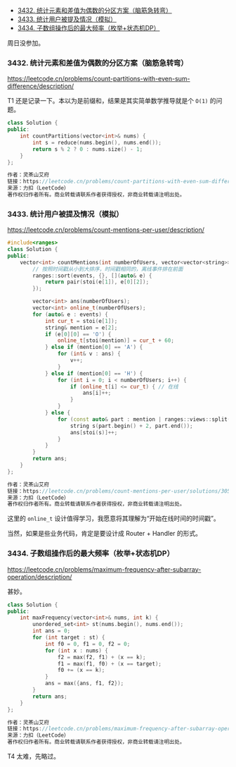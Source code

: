 
<!-- @import "[TOC]" {cmd="toc" depthFrom=1 depthTo=6 orderedList=false} -->

<!-- code_chunk_output -->

- [3432. 统计元素和差值为偶数的分区方案（脑筋急转弯）](#3432-统计元素和差值为偶数的分区方案脑筋急转弯)
- [3433. 统计用户被提及情况（模拟）](#3433-统计用户被提及情况模拟)
- [3434. 子数组操作后的最大频率（枚举+状态机DP）](#3434-子数组操作后的最大频率枚举状态机dp)

<!-- /code_chunk_output -->

周日没参加。

### 3432. 统计元素和差值为偶数的分区方案（脑筋急转弯）

https://leetcode.cn/problems/count-partitions-with-even-sum-difference/description/

T1 还是记录一下。本以为是前缀和，结果是其实简单数学推导就是个 `O(1)` 的问题。

```cpp
class Solution {
public:
    int countPartitions(vector<int>& nums) {
        int s = reduce(nums.begin(), nums.end());
        return s % 2 ? 0 : nums.size() - 1;
    }
};

作者：灵茶山艾府
链接：https://leetcode.cn/problems/count-partitions-with-even-sum-difference/solutions/3057701/nao-jin-ji-zhuan-wan-pythonjavacgo-by-en-sgu3/
来源：力扣（LeetCode）
著作权归作者所有。商业转载请联系作者获得授权，非商业转载请注明出处。
```

### 3433. 统计用户被提及情况（模拟）

https://leetcode.cn/problems/count-mentions-per-user/description/

```cpp
#include<ranges>
class Solution {
public:
    vector<int> countMentions(int numberOfUsers, vector<vector<string>>& events) {
        // 按照时间戳从小到大排序，时间戳相同的，离线事件排在前面
        ranges::sort(events, {}, [](auto& e) {
            return pair(stoi(e[1]), e[0][2]);
        });

        vector<int> ans(numberOfUsers);
        vector<int> online_t(numberOfUsers);
        for (auto& e : events) {
            int cur_t = stoi(e[1]);
            string& mention = e[2];
            if (e[0][0] == 'O') {
                online_t[stoi(mention)] = cur_t + 60;
            } else if (mention[0] == 'A') {
                for (int& v : ans) {
                    v++;
                }
            } else if (mention[0] == 'H') {
                for (int i = 0; i < numberOfUsers; i++) {
                    if (online_t[i] <= cur_t) { // 在线
                        ans[i]++;
                    }
                }
            } else {
                for (const auto& part : mention | ranges::views::split(' ')) {
                    string s(part.begin() + 2, part.end());
                    ans[stoi(s)]++;
                }
            }
        }
        return ans;
    }
};

作者：灵茶山艾府
链接：https://leetcode.cn/problems/count-mentions-per-user/solutions/3057699/an-zhao-shi-jian-chuo-fen-zu-mo-ni-by-en-w77b/
来源：力扣（LeetCode）
著作权归作者所有。商业转载请联系作者获得授权，非商业转载请注明出处。
```

这里的 `online_t` 设计值得学习，我愿意将其理解为“开始在线时间的时间戳”。

当然，如果是些业务代码，肯定是要设计成 Router + Handler 的形式。

### 3434. 子数组操作后的最大频率（枚举+状态机DP）

https://leetcode.cn/problems/maximum-frequency-after-subarray-operation/description/

甚妙。

```cpp
class Solution {
public:
    int maxFrequency(vector<int>& nums, int k) {
        unordered_set<int> st(nums.begin(), nums.end());
        int ans = 0;
        for (int target : st) {
            int f0 = 0, f1 = 0, f2 = 0;
            for (int x : nums) {
                f2 = max(f2, f1) + (x == k);
                f1 = max(f1, f0) + (x == target);
                f0 += (x == k);
            }
            ans = max({ans, f1, f2});
        }
        return ans;
    }
};

作者：灵茶山艾府
链接：https://leetcode.cn/problems/maximum-frequency-after-subarray-operation/solutions/3057702/mei-ju-zhuang-tai-ji-dp-by-endlesscheng-qpt0/
来源：力扣（LeetCode）
著作权归作者所有。商业转载请联系作者获得授权，非商业转载请注明出处。
```

T4 太难，先略过。
